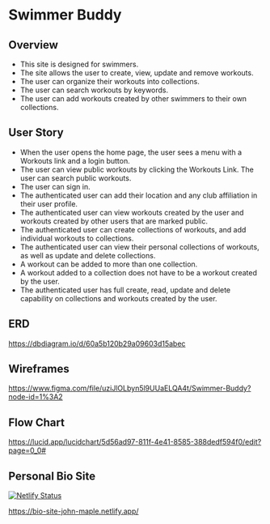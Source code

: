 # Swimmer Buddy
## Overview
- This site is designed for swimmers.
- The site allows the user to create, view, update and remove workouts.
- The user can organize their workouts into collections.
- The user can search workouts by keywords.
- The user can add workouts created by other swimmers to their own collections.

## User Story
 - When the user opens the home page, the user sees a menu with a Workouts link and a login button.
 - The user can view public workouts by clicking the Workouts Link. The user can search public workouts.
 - The user can sign in.
 - The authenticated user can add their location and any club affiliation in their user profile.
 - The authenticated user can view workouts created by the user and workouts created by other users that are marked public.
 - The authenticated user can create collections of workouts, and add individual workouts to collections. 
 - The authenticated user can view their personal collections of workouts, as well as update and delete collections.
 - A workout can be added to more than one collection.
 - A workout added to a collection does not have to be a workout created by the user.
 - The authenticated user has full create, read, update and delete capability on collections and workouts created by the user.

## ERD
https://dbdiagram.io/d/60a5b120b29a09603d15abec

## Wireframes
https://www.figma.com/file/uziJlOLbyn5l9UUaELQA4t/Swimmer-Buddy?node-id=1%3A2

## Flow Chart
https://lucid.app/lucidchart/5d56ad97-811f-4e41-8585-388dedf594f0/edit?page=0_0#

## Personal Bio Site
[![Netlify Status](https://api.netlify.com/api/v1/badges/9e639f94-6157-4618-a5ed-dbb4c6d7dc1e/deploy-status)](https://app.netlify.com/sites/bio-site-john-maple/deploys)

https://bio-site-john-maple.netlify.app/

